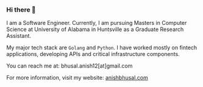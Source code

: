 ### Hi there 👋
I am a Software Engineer. Currently, I am pursuing Masters in Computer Science at University of Alabama in Huntsville as a Graduate Research Assistant.

My major tech stack are `Golang` and `Python`. I have worked mostly on fintech applications, developing APIs and critical infrastructure components. 

You can reach me at: bhusal.anish12[at]gmail.com

For more information, visit my website: [anishbhusal.com](http://anishbhusal.com)
